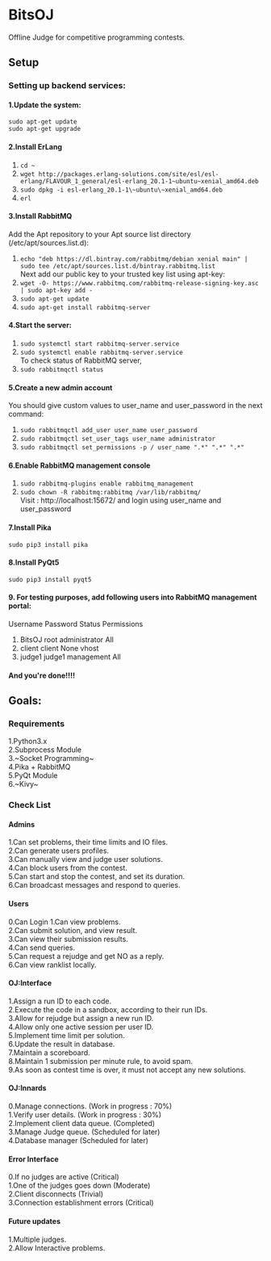 # BitsOJ
Offline Judge for competitive programming contests.  

## Setup
### Setting up backend services:
#### 1.Update the system:  
`sudo apt-get update`  
`sudo apt-get upgrade`  
#### 2.Install ErLang
1. `cd ~  `  
2. `wget http://packages.erlang-solutions.com/site/esl/esl-erlang/FLAVOUR_1_general/esl-erlang_20.1-1~ubuntu~xenial_amd64.deb`  
3. `sudo dpkg -i esl-erlang_20.1-1\~ubuntu\~xenial_amd64.deb`  
4. `erl`  
#### 3.Install RabbitMQ  
Add the Apt repository to your Apt source list directory (/etc/apt/sources.list.d):  
1. `echo "deb https://dl.bintray.com/rabbitmq/debian xenial main" | sudo tee /etc/apt/sources.list.d/bintray.rabbitmq.list`  
 Next add our public key to your trusted key list using apt-key:   
1. `wget -O- https://www.rabbitmq.com/rabbitmq-release-signing-key.asc | sudo apt-key add -`  
2. `sudo apt-get update`  
3. `sudo apt-get install rabbitmq-server`  
#### 4.Start the server:  
1. `sudo systemctl start rabbitmq-server.service`  
2. `sudo systemctl enable rabbitmq-server.service`  
To check status of RabbitMQ server,  
3. `sudo rabbitmqctl status`  
#### 5.Create a new admin account  
You should give custom values to user_name and user_password in the next command:  
1. `sudo rabbitmqctl add_user user_name user_password`     
2. `sudo rabbitmqctl set_user_tags user_name administrator`    
3. `sudo rabbitmqctl set_permissions -p / user_name ".*" ".*" ".*"`    
#### 6.Enable RabbitMQ management console  
1. `sudo rabbitmq-plugins enable rabbitmq_management`   
2. `sudo chown -R rabbitmq:rabbitmq /var/lib/rabbitmq/`   
Visit : http://localhost:15672/ and login using user_name and user_password  

#### 7.Install Pika
`sudo pip3 install pika`  

#### 8.Install PyQt5
`sudo pip3 install pyqt5`  

#### 9. For testing purposes, add following users into RabbitMQ management portal:
   Username     Password     Status        Permissions
1. BitsOJ       root		administrator   All
2. client 		client      None			vhost
3. judge1		judge1		management 		All

#### And you're done!!!!

## Goals:
### Requirements  
1.Python3.x  
2.Subprocess Module  
3.~Socket Programming~  
4.Pika + RabbitMQ  
5.PyQt Module  
6.~Kivy~  


### Check List
#### Admins
1.Can set problems, their time limits and IO files.  
2.Can generate users profiles.  
3.Can manually view and judge user solutions.  
4.Can block users from the contest.  
5.Can start and stop the contest, and set its duration.  
6.Can broadcast messages and respond to queries.  

#### Users  
0.Can Login
1.Can view problems.  
2.Can submit solution, and view result.   
3.Can view their submission results.   
4.Can send queries.   
5.Can request a rejudge and get NO as a reply.  
6.Can view ranklist locally.  
  
#### OJ:Interface  
1.Assign a run ID to each code.  
2.Execute the code in a sandbox, according to their run IDs.  
3.Allow for rejudge but assign a new run ID.  
4.Allow only one active session per user ID.  
5.Implement time limit per solution.  
6.Update the result in database.  
7.Maintain a scoreboard.  
8.Maintain 1 submission per minute rule, to avoid spam.  
9.As soon as contest time is over, it must not accept any new solutions.  

#### OJ:Innards
0.Manage connections.  (Work in progress : 70%)    
1.Verify user details.  (Work in progress : 30%)  
2.Implement client data queue.  (Completed)  
3.Manage Judge queue.  (Scheduled for later)  
4.Database manager  (Scheduled for later)  

#### Error Interface
0.If no judges are active (Critical)  
1.One of the judges goes down (Moderate)  
2.Client disconnects (Trivial)  
3.Connection establishment errors (Critical)  

#### Future updates  
1.Multiple judges.  
2.Allow Interactive problems.  
